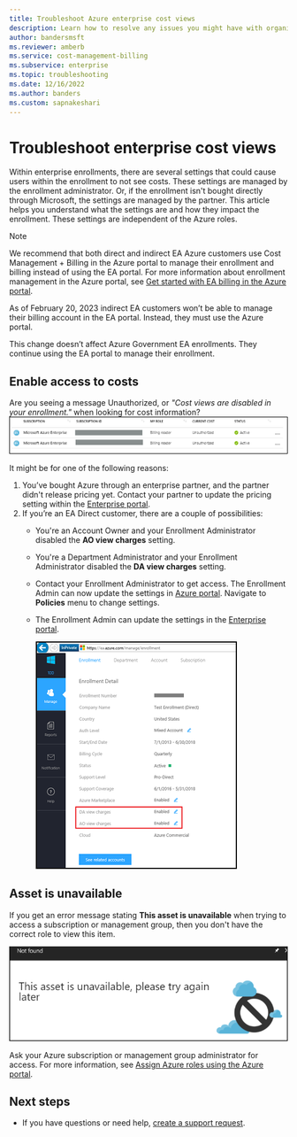 ```yaml
---
title: Troubleshoot Azure enterprise cost views
description: Learn how to resolve any issues you might have with organizational cost views within the Azure portal.  
author: bandersmsft
ms.reviewer: amberb
ms.service: cost-management-billing
ms.subservice: enterprise
ms.topic: troubleshooting
ms.date: 12/16/2022
ms.author: banders
ms.custom: sapnakeshari
---
```


# Troubleshoot enterprise cost views

Within enterprise enrollments, there are several settings that could cause users within the enrollment to not see costs.  These settings are managed by the enrollment administrator. Or, if the enrollment isn't bought directly through Microsoft, the settings are managed by the partner.  This article helps you understand what the settings are and how they impact the enrollment. These settings are independent of the Azure roles.

> [!NOTE]
> We recommend that both direct and indirect EA Azure customers use Cost Management + Billing in the Azure portal to manage their enrollment and billing instead of using the EA portal. For more information about enrollment management in the Azure portal, see [Get started with EA billing in the Azure portal](../manage/ea-direct-portal-get-started.md).
>
> As of February 20, 2023 indirect EA customers won’t be able to manage their billing account in the EA portal. Instead, they must use the Azure portal. 
> 
> This change doesn’t affect Azure Government EA enrollments. They continue using the EA portal to manage their enrollment.

## Enable access to costs

Are you seeing a message Unauthorized, or *"Cost views are disabled in your enrollment."* when looking for cost information?
![Screenshot that shows "unauthorized" in Current Cost field for subscription.](./media/enterprise-mgmt-grp-troubleshoot-cost-view/unauthorized.png)

It might be for one of the following reasons:

1. You’ve bought Azure through an enterprise partner, and the partner didn't release pricing yet. Contact your partner to update the pricing setting within the [Enterprise portal](https://ea.azure.com).
2. If you’re an EA Direct customer, there are a couple of possibilities:
    * You're an Account Owner and your Enrollment Administrator disabled the **AO view charges** setting.  
    * You're a Department Administrator and your Enrollment Administrator disabled the **DA view charges** setting.
    * Contact your Enrollment Administrator to get access. The Enrollment Admin can now update the settings in [Azure portal](https://portal.azure.com/). Navigate to **Policies** menu to change settings. 
    * The Enrollment Admin can update the settings in the [Enterprise portal](https://ea.azure.com/manage/enrollment).

      ![Screenshot that shows the Enterprise Portal Settings for view charges.](./media/enterprise-mgmt-grp-troubleshoot-cost-view/ea-portal-settings.png)
    
 

## Asset is unavailable

If you get an error message stating **This asset is unavailable** when trying to access a subscription or management group, then you don't have the correct role to view this item.  

![Screenshot that shows "asset is unavailable" message.](./media/enterprise-mgmt-grp-troubleshoot-cost-view/asset-not-found.png)

Ask your Azure subscription or management group administrator for access. For more information, see [Assign Azure roles using the Azure portal](../../role-based-access-control/role-assignments-portal.md).

## Next steps
- If you have questions or need help, [create a support request](https://go.microsoft.com/fwlink/?linkid=2083458).

